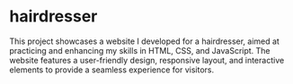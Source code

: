# hairdresser
This project showcases a website I developed for a hairdresser,                  aimed at practicing and enhancing my skills in HTML, CSS, and JavaScript.                  The website features a user-friendly design, responsive layout, and interactive                  elements to provide a seamless experience for visitors. 
